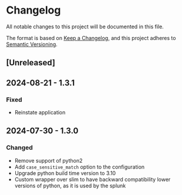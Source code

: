 # Changelog

All notable changes to this project will be documented in this file.

The format is based on [Keep a Changelog](https://keepachangelog.com/en/1.0.0/),
and this project adheres to [Semantic Versioning](https://semver.org/spec/v2.0.0.html).

## [Unreleased]

## 2024-08-21 - 1.3.1

### Fixed

- Reinstate application

## 2024-07-30 - 1.3.0

### Changed

- Remove support of python2
- Add `case_sensitive_match` option to the configuration
- Upgrade python build time version to 3.10
- Custom wrapper over slim to have backward compatibility lower versions of python, as it is used by the splunk

